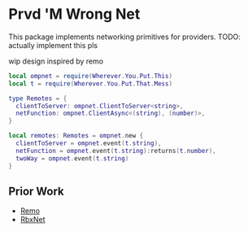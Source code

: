 # Prvd 'M Wrong Net

This package implements networking primitives for providers.
TODO: actually implement this pls

wip design inspired by remo

```Lua
local ompnet = require(Wherever.You.Put.This)
local t = require(Wherever.You.Put.That.Mess)

type Remotes = {
  clientToServer: ompnet.ClientToServer<string>,
  netFunction: ompnet.ClientAsync<(string), (number)>,
}

local remotes: Remotes = ompnet.new {
  clientToServer = ompnet.event(t.string),
  netFunction = ompnet.event(t.string):returns(t.number),
  twoWay = ompnet.event(t.string)
}
```

## Prior Work

- [Remo](https://github.com/littensy/remo/)
- [RbxNet](https://rbxnet.australis.dev/)
